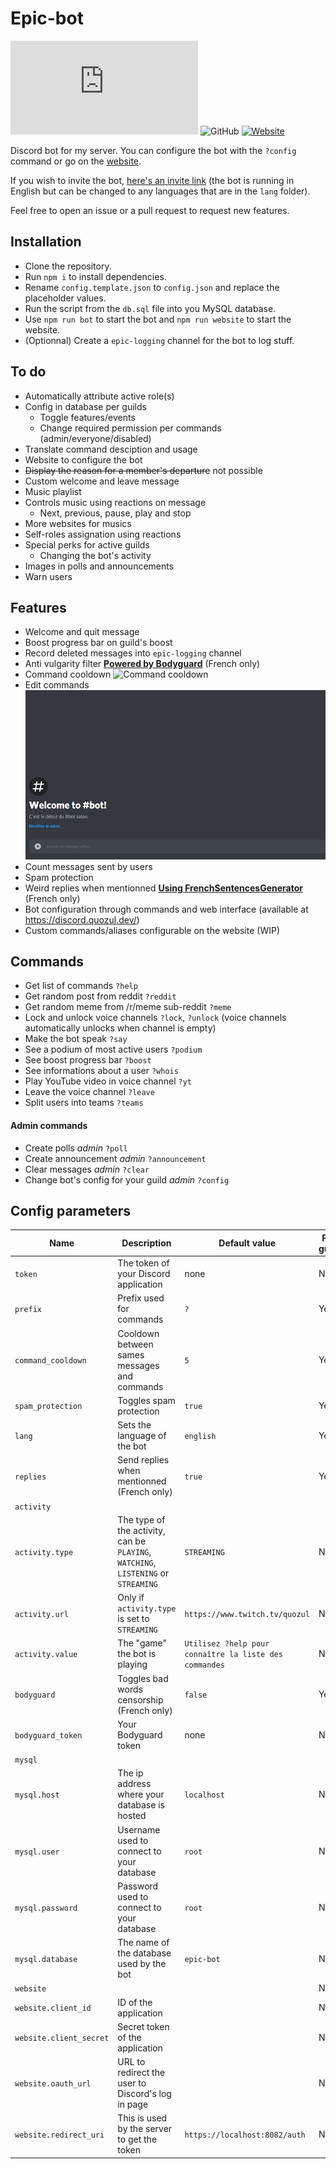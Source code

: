 # Epic-bot

![npm](https://img.shields.io/npm/v/discord.js?label=Discord.js)
![GitHub](https://img.shields.io/github/license/quozul/epic-bot)
<a href="https://discord.quozul.dev/">
![Website](https://img.shields.io/website?url=https%3A%2F%2Fdiscord.quozul.dev%2F)
</a>

Discord bot for my server. You can configure the bot with the `?config` command or go on the [website](https://discord.quozul.dev).

If you wish to invite the bot, [here's an invite link](https://discord.com/oauth2/authorize?client_id=660424710021971988&scope=bot&permissions=8) (the bot is running in English but can be changed to any languages that are in the `lang` folder).

Feel free to open an issue or a pull request to request new features.  

## Installation
* Clone the repository.
* Run `npm i` to install dependencies.
* Rename `config.template.json` to `config.json` and replace the placeholder values.
* Run the script from the `db.sql` file into you MySQL database.
* Use `npm run bot` to start the bot and `npm run website` to start the website.
* (Optionnal) Create a `epic-logging` channel for the bot to log stuff.

## To do
* Automatically attribute active role(s)
* Config in database per guilds
    * Toggle features/events
    * Change required permission per commands (admin/everyone/disabled)
* Translate command desciption and usage
* Website to configure the bot
* ~~Display the reason for a member's departure~~ not possible
* Custom welcome and leave message
* Music playlist
* Controls music using reactions on message
    *  Next, previous, pause, play and stop
* More websites for musics
* Self-roles assignation using reactions
* Special perks for active guilds
    * Changing the bot's activity
* Images in polls and announcements
* Warn users

## Features
* Welcome and quit message
* Boost progress bar on guild's boost
* Record deleted messages into `epic-logging` channel
* Anti vulgarity filter **[Powered by Bodyguard](https://developers.bodyguard.ai/)** (French only)
* Command cooldown ![Command cooldown](assets/cooldown.gif)
* Edit commands ![Command cooldown](assets/edit_command.gif)
* Count messages sent by users
* Spam protection
* Weird replies when mentionned **[Using FrenchSentencesGenerator](https://github.com/Klemek/FrenchSentencesGenerator)** (French only)
* Bot configuration through commands and web interface (available at https://discord.quozul.dev/)
* Custom commands/aliases configurable on the website (WIP)

## Commands
* Get list of commands `?help`
* Get random post from reddit `?reddit`
* Get random meme from /r/meme sub-reddit `?meme`
* Lock and unlock voice channels `?lock`, `?unlock` (voice channels automatically unlocks when channel is empty)
* Make the bot speak `?say`
* See a podium of most active users `?podium`
* See boost progress bar `?boost`
* See informations about a user `?whois`
* Play YouTube video in voice channel `?yt`
* Leave the voice channel `?leave`
* Split users into teams `?teams`

#### Admin commands
* Create polls *admin* `?poll`
* Create announcement *admin* `?announcement`
* Clear messages *admin* `?clear`
* Change bot's config for your guild *admin* `?config`

## Config parameters
Name | Description | Default value | Per guild
--- | --- | --- | ---
`token` | The token of your Discord application | none | No
`prefix` | Prefix used for commands | `?` | Yes
`command_cooldown` | Cooldown between sames messages and commands | `5` | Yes
`spam_protection` | Toggles spam protection | `true` | Yes
`lang` | Sets the language of the bot | `english` | Yes
`replies` | Send replies when mentionned (French only) | `true` | Yes
`activity` | |
`activity.type` | The type of the activity, can be `PLAYING`, `WATCHING`, `LISTENING` or `STREAMING` | `STREAMING` | No
`activity.url` | Only if `activity.type` is set to `STREAMING` | `https://www.twitch.tv/quozul` | No
`activity.value` | The "game" the bot is playing | `Utilisez ?help pour connaître la liste des commandes` | No
`bodyguard` | Toggles bad words censorship (French only) | `false` | Yes
`bodyguard_token` | Your Bodyguard token | none | No
`mysql` | |
`mysql.host` | The ip address where your database is hosted | `localhost` | No
`mysql.user` | Username used to connect to your database | `root` | No
`mysql.password` | Password used to connect to your database | `root` | No
`mysql.database` | The name of the database used by the bot | `epic-bot` | No
`website` | | | No
`website.client_id` | ID of the application | | No
`website.client_secret` | Secret token of the application | | No
`website.oauth_url` | URL to redirect the user to Discord's log in page | | No
`website.redirect_uri` | This is used by the server to get the token | `https://localhost:8082/auth` | No
